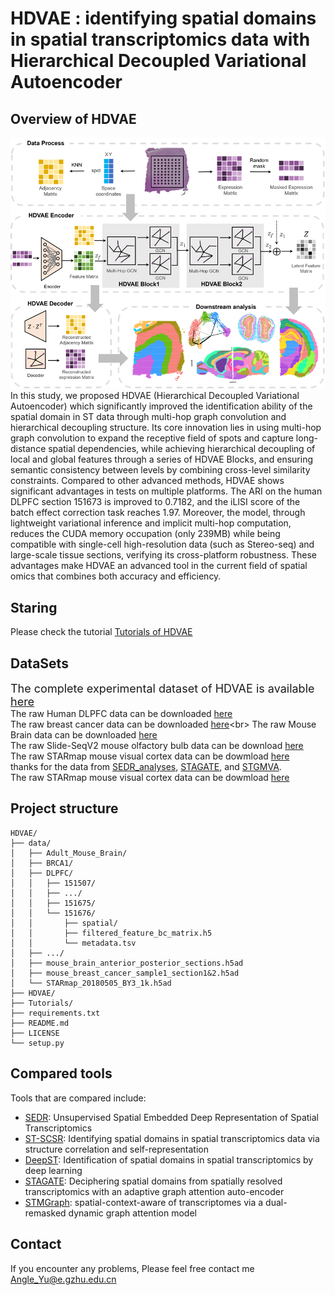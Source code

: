 # HDVAE : identifying spatial domains in spatial transcriptomics data with Hierarchical Decoupled Variational Autoencoder

## Overview of HDVAE
![img.png](img.png)
In this study, we proposed HDVAE (Hierarchical Decoupled Variational Autoencoder) which significantly improved the identification ability of the spatial domain in ST data through multi-hop graph convolution and hierarchical decoupling structure. Its core innovation lies in using multi-hop graph convolution to expand the receptive field of spots and capture long-distance spatial dependencies, while achieving hierarchical decoupling of local and global features through a series of HDVAE Blocks, and ensuring semantic consistency between levels by combining cross-level similarity constraints. Compared to other advanced methods, HDVAE shows significant advantages in tests on multiple platforms. The ARI on the human DLPFC section 151673 is improved to 0.7182, and the iLISI score of the batch effect correction task reaches 1.97. Moreover, the model, through lightweight variational inference and implicit multi-hop computation, reduces the CUDA memory occupation (only 239MB) while being compatible with single-cell high-resolution data (such as Stereo-seq) and large-scale tissue sections, verifying its cross-platform robustness. These advantages make HDVAE an advanced tool in the current field of spatial omics that combines both accuracy and efficiency.

## Staring
Please check the tutorial [Tutorials of HDVAE](https://hdvae-tutorials.readthedocs.io/en/latest/index.html)

## DataSets
<font size=4>The complete experimental dataset of HDVAE is available [here](https://zenodo.org/records/15599070)</font><br>
The raw Human DLPFC data can be downloaded [here](http://spatial.libd.org/spatialLIBD/)<br>
The raw breast cancer data can be downloaded [here](https://www.10xgenomics.com/datasets/human-breast-cancer-block-a-section-1-1-standard-1-1-0;)<br>
The raw Mouse Brain data can be downloaded [here](https://www.10xgenomics.com/datasets/mouse-kidney-section-coronal-1-standard-1-1-0) <br>
The raw Slide-SeqV2 mouse olfactory bulb data can be download [here](https://singlecell.broadinstitute.org/single_cell/study/SCP815/highly-sensitive-spatial-transcriptomics-at-near-cellular-resolution-with-slide-seqv2#study-summary)<br>
The raw STARmap mouse visual cortex data can be dowmload [here](https://www.dropbox.com/sh/f7ebheru1lbz91s/AADm6D54GSEFXB1feRy6OSASa/visual_1020/20180505_BY3_1kgenes?dl=0&subfolder_nav_tracking=1)<br>
thanks for the data from [SEDR_analyses](https://github.com/JinmiaoChenLab/SEDR_analyses), [STAGATE](https://drive.google.com/drive/folders/10lhz5VY7YfvHrtV40MwaqLmWz56U9eBP?usp=sharing), and [STGMVA](https://zenodo.org/records/8141084).<br>
The raw STARmap mouse visual cortex data can be dowmload [here](https://www.dropbox.com/sh/f7ebheru1lbz91s/AADm6D54GSEFXB1feRy6OSASa/visual_1020/20180505_BY3_1kgenes?dl=0&subfolder_nav_tracking=1)<br>
## Project structure
    HDVAE/
    ├── data/
    │   ├── Adult_Mouse_Brain/
    │   ├── BRCA1/
    │   ├── DLPFC/
    │   │   ├── 151507/
    │   │   ├── .../
    │   │   ├── 151675/
    │   │   └── 151676/
    │   │       ├── spatial/
    │   │       ├── filtered_feature_bc_matrix.h5
    │   │       └── metadata.tsv
    │   ├── .../
    │   ├── mouse_brain_anterior_posterior_sections.h5ad
    │   ├── mouse_breast_cancer_sample1_section1&2.h5ad
    │   └── STARmap_20180505_BY3_1k.h5ad
    ├── HDVAE/
    ├── Tutorials/
    ├── requirements.txt
    ├── README.md
    ├── LICENSE
    └── setup.py


## Compared tools
Tools that are compared include:
- [SEDR](https://github.com/JinmiaoChenLab/SEDR): Unsupervised Spatial Embedded Deep Representation of Spatial Transcriptomics
- [ST-SCSR](https://github.com/xkmaxidian/ST-SCSR): Identifying spatial domains in spatial transcriptomics data via structure correlation and self-representation
- [DeepST](https://github.com/JiangBioLab/DeepST): Identification of spatial domains in spatial transcriptomics by deep learning
- [STAGATE](https://github.com/QIFEIDKN/STAGATE): Deciphering spatial domains from spatially resolved transcriptomics with an adaptive graph attention auto-encoder
- [STMGraph](https://github.com/binbin-coder/STMGraph): spatial-context-aware of transcriptomes via a dual-remasked dynamic graph attention model

## Contact
If you encounter any problems, Please feel free contact me <a href="Angle_Yu@e.gzhu.edu.cn" title="Email">Angle_Yu@e.gzhu.edu.cn</a><br>